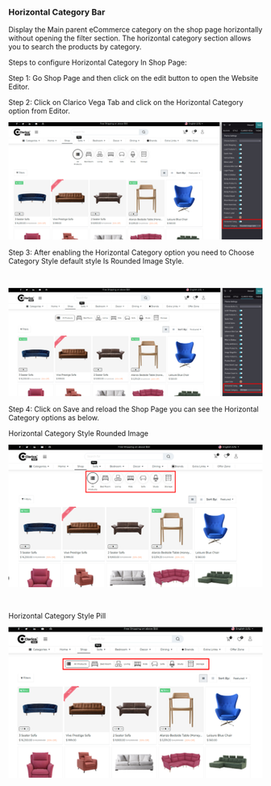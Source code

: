 
### Horizontal Category Bar



Display the Main parent eCommerce category on the shop page horizontally without opening the filter section. The horizontal category section allows you to search the products by category.


Steps to configure Horizontal Category In Shop Page:


Step 1: Go Shop Page and then click on the edit button to open the Website Editor.  

Step 2: Click on Clarico Vega Tab and click on the Horizontal Category option from Editor.


  

![](./images/56-1.png)


Step 3: After enabling the Horizontal Category option you need to Choose Category Style default style Is Rounded Image Style.  

 


![](./images/56-2.png)


Step 4: Click on Save and reload the Shop Page you can see the Horizontal Category options as below.


Horizontal Category Style Rounded Image


![](./images/56-3.png)  

 


Horizontal Category Style Pill


![](./images/56-4.png)  

 


 


 



